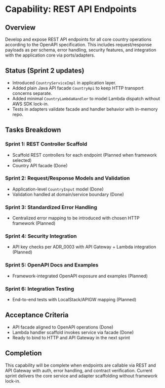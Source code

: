 # Capability: REST API Endpoints

## Overview
Develop and expose REST API endpoints for all core country operations according to the OpenAPI specification. This includes request/response payloads as per schema, error handling, security features, and integration with the application core via ports/adapters.

## Status (Sprint 2 updates)
- Introduced `CountryServiceImpl` in application layer.
- Added plain Java API facade `CountryApi` to keep HTTP transport concerns separate.
- Added minimal `CountryLambdaHandler` to model Lambda dispatch without AWS SDK lock-in.
- Tests in adapters validate facade and handler behavior with in-memory repo.

## Tasks Breakdown

### Sprint 1: REST Controller Scaffold
- Scaffold REST controllers for each endpoint (Planned when framework selected)
- Country API facade (Done)

### Sprint 2: Request/Response Models and Validation
- Application-level `CountryInput` model (Done)
- Validation handled at domain/service boundary (Done)

### Sprint 3: Standardized Error Handling
- Centralized error mapping to be introduced with chosen HTTP framework (Planned)

### Sprint 4: Security Integration
- API key checks per ADR_0003 with API Gateway + Lambda integration (Planned)

### Sprint 5: OpenAPI Docs and Examples
- Framework-integrated OpenAPI exposure and examples (Planned)

### Sprint 6: Integration Testing
- End-to-end tests with LocalStack/APIGW mapping (Planned)

## Acceptance Criteria
- API facade aligned to OpenAPI operations (Done)
- Lambda handler scaffold invokes service via facade (Done)
- Ready to bind to HTTP and API Gateway in the next sprint

## Completion
This capability will be complete when endpoints are callable via REST and API Gateway with auth, error handling, and contract verification. Current sprint delivers the core service and adapter scaffolding without framework lock-in.

